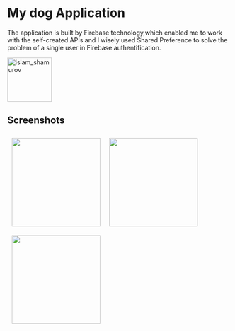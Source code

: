 # My dog Application 



The application is built by Firebase technology,which enabled me to work with the self-created APIs and I
wisely used Shared Preference to solve the problem of a single user in Firebase authentification.


<p align="left">
</a>  
<a href="https://drive.google.com/file/d/1mglZPNS20UfTfpMD7edi1JuW5xJ3wCjN/view?usp=sharing" target="blank"><img align="center" src="https://static.tildacdn.com/tild6536-3465-4061-b030-656164346166/arrow_down.png" alt="islam_shamurov" height="100" width="100" /></a>

  

## Screenshots
<img src="https://user-images.githubusercontent.com/102592952/190426341-12eaf82b-797d-497e-ab7c-ecd4d3c1aa8c.jpg" align="left"
width="200"
    hspace="10" vspace="10">

<img src="https://user-images.githubusercontent.com/102592952/190426376-1c5ecd39-dcdc-4e9e-9e1f-b4df83fd435d.jpg" align="left"
width="200"
    hspace="10" vspace="10">
    <img src="https://user-images.githubusercontent.com/102592952/190426403-2bc77b7a-df9b-472e-992f-b3e35f7276ea.jpg" align="left"
width="200"
    hspace="10" vspace="10">


    
    
